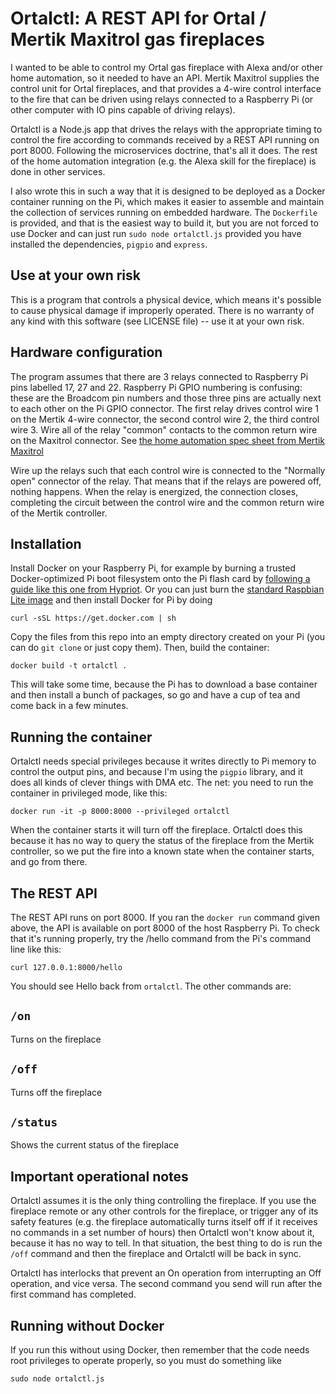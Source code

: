 # Ortalctl: A REST API for Ortal / Mertik Maxitrol gas fireplaces

I wanted to be able to control my Ortal gas fireplace with Alexa and/or other
home automation, so it needed to have an API. Mertik Maxitrol supplies the
control unit for Ortal fireplaces, and that provides a 4-wire control
interface to the fire that can be driven using relays connected to a 
Raspberry Pi (or other computer with IO pins capable of driving relays).

Ortalctl is a Node.js app that drives the relays with the appropriate timing
to control the fire according to commands received by a REST API running on
port 8000. Following the microservices doctrine, that's all it does. The rest
of the home automation integration (e.g. the Alexa skill for the fireplace)
is done in other services.

I also wrote this in such a way that it is designed to be deployed as a Docker
container running on the Pi, which makes it easier to assemble and maintain
the collection of services running on embedded hardware. The `Dockerfile` is
provided, and that is the easiest way to build it, but you are not forced
to use Docker and can just run `sudo node ortalctl.js` provided you have installed
the dependencies, `pigpio` and `express`.

## Use at your own risk

This is a program that controls a physical device, which means it's possible to
cause physical damage if improperly operated. There is no warranty of any kind
with this software (see LICENSE file) -- use it at your own risk.

## Hardware configuration

The program assumes that there are 3 relays connected to Raspberry Pi pins labelled
17, 27 and 22. Raspberry Pi GPIO numbering is confusing: these are the Broadcom pin numbers
and those three pins are actually next to each other on the Pi GPIO connector. The first relay
drives control wire 1 on the Mertik 4-wire connector, the second control wire 2,
the third control wire 3. Wire all of the relay "common" contacts to the common return
wire on the Maxitrol connector. See [the home automation spec sheet from Mertik Maxitrol](http://media.druservice.nl/Documents/Data/IH_Mertik_2008_EN_GV60_external_source.pdf)

Wire up the relays such that each control wire is connected to the "Normally open"
connector of the relay. That means that if the relays are powered off, nothing happens.
When the relay is energized, the connection closes, completing the circuit between
the control wire and the common return wire of the Mertik controller.

## Installation

Install Docker on your Raspberry Pi, for example by burning a trusted Docker-optimized Pi boot filesystem onto the Pi
flash card by [following a guide like this one from Hypriot](https://blog.hypriot.com/getting-started-with-docker-on-your-arm-device/). Or you can just burn the [standard Raspbian Lite image](https://www.raspberrypi.org/downloads/raspbian/)
and then install Docker for Pi by doing
```
curl -sSL https://get.docker.com | sh
```
Copy the files from this repo into an empty directory created on your Pi
(you can do `git clone` or just copy them). Then, build the container:
```
docker build -t ortalctl .
```
This will take some time, because the Pi has to download a base container and then install a bunch of packages, so go and
have a cup of tea and come back in a few minutes.

## Running the container

Ortalctl needs special privileges because it writes directly to Pi memory to control the output pins, and
because I'm using the `pigpio` library, and it does all kinds of clever things with DMA etc. The net: you need to run the
container in privileged mode, like this:
```
docker run -it -p 8000:8000 --privileged ortalctl
```
When the container starts it will turn off the fireplace. Ortalctl does this
because it has no way to query the status of the fireplace from the Mertik controller, so we put the fire into a known
state when the container starts, and go from there.

## The REST API

The REST API runs on port 8000. If you ran the `docker run` command given above, the API is available on
port 8000 of the host Raspberry Pi. To check that it's running properly, try the /hello command from the Pi's
command line like this:
```
curl 127.0.0.1:8000/hello
```
You should see Hello back from `ortalctl`. The other commands are:

## `/on`
Turns on the fireplace

## `/off`
Turns off the fireplace

## `/status`
Shows the current status of the fireplace

## Important operational notes

Ortalctl assumes it is the only thing controlling the fireplace. If you use the fireplace remote or any other controls
for the fireplace, or trigger any of its safety features (e.g. the fireplace automatically turns itself off if it 
receives no commands in a set number of hours) then Ortalctl won't know about it, because it has no way to tell. In that
situation, the best thing to do is run the `/off` command and then the fireplace and Ortalctl will be back in sync.

Ortalctl has interlocks that prevent an On operation from interrupting an Off operation, and vice versa. The second command
you send will run after the first command has completed.

## Running without Docker

If you run this without using Docker, then remember that the code needs root privileges to operate properly, so you
must do something like
```
sudo node ortalctl.js
```
